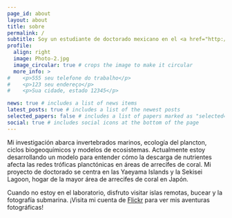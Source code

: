 ```yaml
---
page_id: about
layout: about
title: sobre
permalink: /
subtitle: Soy un estudiante de doctorado mexicano en el <a href="http://www.nakamulab.mei.titech.ac.jp">Nakamura Laboratory</a>, Institute of Science Tokyo, Japón.
profile:
  align: right
  image: Photo-2.jpg
  image_circular: true # crops the image to make it circular
  more_info: >
#    <p>555 seu telefone do trabalho</p>
#    <p>123 seu endereço</p>
#    <p>Sua cidade, estado 12345</p>

news: true # includes a list of news items
latest_posts: true # includes a list of the newest posts
selected_papers: false # includes a list of papers marked as "selected={true}"
social: true # includes social icons at the bottom of the page
---
```


Mi investigación abarca invertebrados marinos, ecología del plancton, ciclos biogeoquímicos y modelos de ecosistemas. Actualmente estoy desarrollando un modelo para entender cómo la descarga de nutrientes afecta las redes tróficas planctónicas en áreas de arrecifes de coral. Mi proyecto de doctorado se centra en las Yaeyama Islands y la Sekisei Lagoon, hogar de la mayor área de arrecifes de coral en Japón.

Cuando no estoy en el laboratorio, disfruto visitar islas remotas, bucear y la fotografía submarina. ¡Visita mi cuenta de [Flickr](https://www.flickr.com/photos/196057071@N05/) para ver mis aventuras fotográficas!
